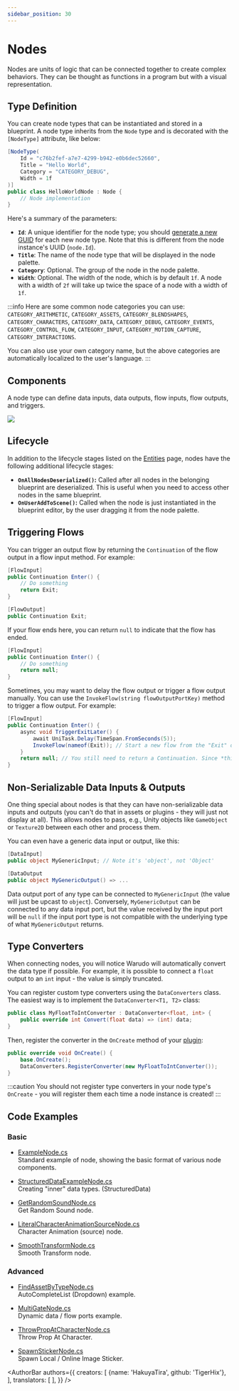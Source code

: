 ```yaml
---
sidebar_position: 30
---
```


# Nodes

Nodes are units of logic that can be connected together to create complex behaviors. They can be thought as functions in a program but with a visual representation.

## Type Definition

You can create node types that can be instantiated and stored in a blueprint. A node type inherits from the `Node` type and is decorated with the `[NodeType]` attribute, like below:

```csharp
[NodeType(
    Id = "c76b2fef-a7e7-4299-b942-e0b6dec52660",
    Title = "Hello World",
    Category = "CATEGORY_DEBUG",
    Width = 1f
)]
public class HelloWorldNode : Node {
    // Node implementation
}
```

Here's a summary of the parameters:

- **`Id`**: A unique identifier for the node type; you should [generate a new GUID](https://www.guidgenerator.com/online-guid-generator.aspx) for each new node type. Note that this is different from the node instance's UUID (`node.Id`).
- **`Title`**: The name of the node type that will be displayed in the node palette.
- **`Category`**: Optional. The group of the node in the node palette.
- **`Width`**: Optional. The width of the node, which is by default `1f`. A node with a width of `2f` will take up twice the space of a node with a width of `1f`.

:::info
Here are some common node categories you can use: `CATEGORY_ARITHMETIC`, `CATEGORY_ASSETS`, `CATEGORY_BLENDSHAPES`, `CATEGORY_CHARACTERS`, `CATEGORY_DATA`, `CATEGORY_DEBUG`, `CATEGORY_EVENTS`, `CATEGORY_CONTROL_FLOW`, `CATEGORY_INPUT`, `CATEGORY_MOTION_CAPTURE`, `CATEGORY_INTERACTIONS`.

You can also use your own category name, but the above categories are automatically localized to the user's language.
:::

## Components

A node type can define data inputs, data outputs, flow inputs, flow outputs, and triggers.

![](/doc-img/en-custom-node-1.png)

## Lifecycle

In addition to the lifecycle stages listed on the [Entities](entities#lifecycle) page, nodes have the following additional lifecycle stages:

- **`OnAllNodesDeserialized()`:** Called after all nodes in the belonging blueprint are deserialized. This is useful when you need to access other nodes in the same blueprint.
- **`OnUserAddToScene()`:** Called when the node is just instantiated in the blueprint editor, by the user dragging it from the node palette.

## Triggering Flows

You can trigger an output flow by returning the `Continuation` of the flow output in a flow input method. For example:

```csharp
[FlowInput]
public Continuation Enter() {
    // Do something
    return Exit;
}

[FlowOutput]
public Continuation Exit;
```

If your flow ends here, you can return `null` to indicate that the flow has ended.

```csharp
[FlowInput]
public Continuation Enter() {
    // Do something
    return null;
}
```

Sometimes, you may want to delay the flow output or trigger a flow output manually. You can use the `InvokeFlow(string flowOutputPortKey)` method to trigger a flow output. For example:

```csharp
[FlowInput]
public Continuation Enter() {
    async void TriggerExitLater() {
        await UniTask.Delay(TimeSpan.FromSeconds(5));
        InvokeFlow(nameof(Exit)); // Start a new flow from the "Exit" output port
    }
    return null; // You still need to return a Continuation. Since *this* flow technically ends here, we return null
}
```

## Non-Serializable Data Inputs & Outputs

One thing special about nodes is that they can have non-serializable data inputs and outputs (you can't do that in assets or plugins - they will just not display at all). This allows nodes to pass, e.g., Unity objects like `GameObject` or `Texture2D` between each other and process them.

You can even have a generic data input or output, like this:

```csharp
[DataInput]
public object MyGenericInput; // Note it's 'object', not 'Object'

[DataOutput
public object MyGenericOutput() => ...
```

Data output port of any type can be connected to `MyGenericInput` (the value will just be upcast to `object`). Conversely, `MyGenericOutput` can be connected to any data input port, but the value received by the input port will be `null` if the input port type is not compatible with the underlying type of what `MyGenericOutput` returns.

## Type Converters

When connecting nodes, you will notice Warudo will automatically convert the data type if possible. For example, it is possible to connect a `float` output to an `int` input - the value is simply truncated.

You can register custom type converters using the `DataConverters` class. The easiest way is to implement the `DataConverter<T1, T2>` class:

```csharp
public class MyFloatToIntConverter : DataConverter<float, int> {
    public override int Convert(float data) => (int) data;
}
```

Then, register the converter in the `OnCreate` method of your [plugin](plugins):

```csharp
public override void OnCreate() {
    base.OnCreate();
    DataConverters.RegisterConverter(new MyFloatToIntConverter());
}
```

:::caution
You should not register type converters in your node type's `OnCreate` - you will register them each time a node instance is created!
:::

## Code Examples

### Basic

- [ExampleNode.cs](https://github.com/HakuyaLabs/WarudoPlaygroundExamples/blob/master/ExampleNode.cs)  
Standard example of node, showing the basic format of various node components.

- [StructuredDataExampleNode.cs](https://gist.github.com/TigerHix/81cfa66a8f810165c426d1b5157677b5)  
Creating "inner" data types. (StructuredData)

- [GetRandomSoundNode.cs](https://gist.github.com/TigerHix/f0f1a7e3c53ca65450fdca1ff06eb343)  
Get Random Sound node.

- [LiteralCharacterAnimationSourceNode.cs](https://gist.github.com/TigerHix/2dc58213defe400ddb280a8cc1e6334b)  
Character Animation (source) node.

- [SmoothTransformNode.cs](https://gist.github.com/TigerHix/eaf8e05e5e1b687b8265420b9943903d)  
Smooth Transform node.

### Advanced

- [FindAssetByTypeNode.cs](https://gist.github.com/TigerHix/ab3522bb25669457cc583abc4fb025d2)  
AutoCompleteList (Dropdown) example.

- [MultiGateNode.cs](https://gist.github.com/TigerHix/8747793a68f0aa15a469f9823812e221)  
Dynamic data / flow ports example.

- [ThrowPropAtCharacterNode.cs](https://gist.github.com/TigerHix/18e9f20152c0cfac38fd5528c7af16b6)  
Throw Prop At Character.

- [SpawnStickerNode.cs](https://gist.github.com/TigerHix/fe35442e9052cd8c4ea80e0261349321)  
Spawn Local / Online Image Sticker.

<AuthorBar authors={{
creators: [
{name: 'HakuyaTira', github: 'TigerHix'},
],
translators: [
],
}} />
